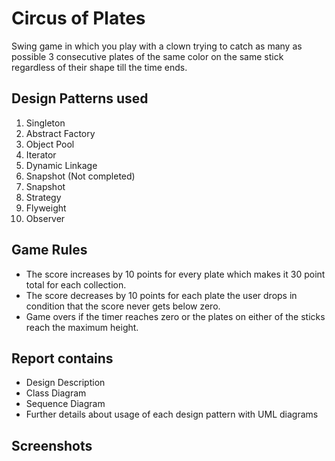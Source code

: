 # Circus of Plates
Swing game in which you play with a clown trying to catch as many as possible 3 consecutive plates of the same color on the 
same stick regardless of their shape till the time ends.
## Design Patterns used
1. Singleton
2. Abstract Factory
3. Object Pool
4. Iterator
5. Dynamic Linkage
6. Snapshot (Not completed)
7. Snapshot
8. Strategy
9. Flyweight
10. Observer
## Game Rules
- The score increases by 10 points for every plate which makes it 30 point total for each collection.
- The score decreases by 10 points for each plate the user drops in condition that the score never gets below zero.
- Game overs if the timer reaches zero or the plates on either of the sticks reach the maximum height.
## Report contains
- Design Description
- Class Diagram
- Sequence Diagram
- Further details about usage of each design pattern with UML diagrams
## Screenshots
